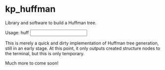 kp_huffman
==========

Library and software to build a Huffman tree.

Usage: huff <input file>

This is merely a quick and dirty implementation of Huffman tree
generation, still in an early stage. At this point, it only
outputs created structure nodes to the terminal, but this is
only temporary.

Much more to come soon!

